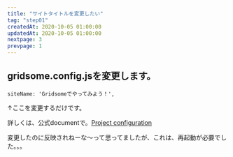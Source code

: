 ```yaml
---
title: "サイトタイトルを変更したい"
tag: "step01"
createdAt: 2020-10-05 01:00:00
updatedAt: 2020-10-05 01:00:00
nextpage: 3
prevpage: 1
---
```


## gridsome.config.jsを変更します。

    siteName: 'Gridsomeでやってみよう！',

↑ここを変更するだけです。

詳しくは、公式documentで。[Project configuration](https://gridsome.org/docs/config/)

変更したのに反映されねーな～って思ってましたが、これは、再起動が必要でした。。。
